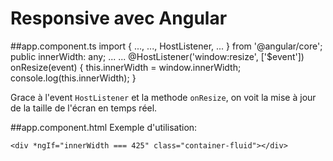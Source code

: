 Responsive avec Angular
=
##app.component.ts
    import { ..., ..., HostListener, ... } from '@angular/core';
    public innerWidth: any;
    ...
    ...
    @HostListener('window:resize', ['$event'])
    onResize(event) {
        this.innerWidth = window.innerWidth;
        console.log(this.innerWidth);
    }
    
Grace à l'event ``HostListener`` et la methode `onResize`, on voit la mise à jour de la taille de l'écran en temps réel.

##app.component.html
Exemple d'utilisation: 

    <div *ngIf="innerWidth === 425" class="container-fluid"></div>
